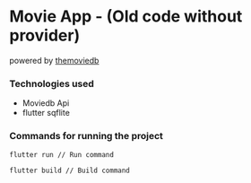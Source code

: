 # Movie App - (Old code without provider)
powered by [themoviedb](https://www.themoviedb.org/)

### Technologies used
* Moviedb Api
* flutter sqflite

### Commands for running the project

```
flutter run // Run command

flutter build // Build command
```
